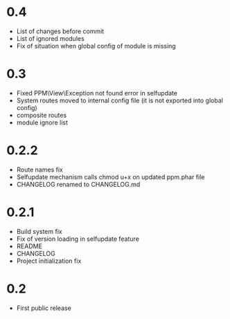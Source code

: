 0.4
===

* List of changes before commit
* List of ignored modules
* Fix of situation when global config of module is missing

0.3
===

* Fixed PPM\View\Exception not found error in selfupdate
* System routes moved to internal config file (it is not exported into global config)
* composite routes
* module ignore list

0.2.2
=====

* Route names fix
* Selfupdate mechanism calls chmod u+x on updated ppm.phar file
* CHANGELOG renamed to CHANGELOG.md

0.2.1
===

* Build system fix
* Fix of version loading in selfupdate feature
* README
* CHANGELOG
* Project initialization fix

0.2
===

* First public release